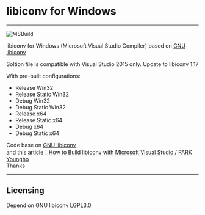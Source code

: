 # libiconv for Windows
----------------------
![MSBuild](https://github.com/pffang/libiconv-for-Windows/actions/workflows/msbuild.yml/badge.svg)

libiconv for Windows (Microsoft Visual Studio Compiler) based on [GNU libiconv][1]

Soltion file is compatible with Visual Studio 2015 only.
Update to libiconv 1.17

With pre-built configurations:

- Release Win32
- Release Static Win32
- Debug Win32
- Debug Static Win32
- Release x64
- Release Static x64
- Debug x64
- Debug Static x64

Code base on [GNU libiconv][1]  
and this article：[How to Build libiconv with Microsoft Visual Studio / PARK Youngho][2]  
Thanks

----------------------
## Licensing

Depend on GNU libiconv [LGPL3.0][3] 

  [1]: https://www.gnu.org/software/libiconv
  [2]: http://www.codeproject.com/Articles/302012/How-to-Build-libiconv-with-Microsoft-Visual-Studio
  [3]: https://www.gnu.org/licenses/lgpl.html
  
